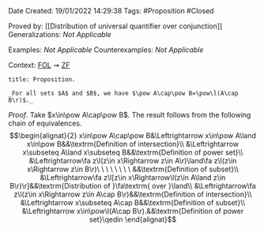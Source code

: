 <br />
<br />

Date Created: 19/01/2022 14:29:38
Tags: #Proposition #Closed

Proved by: [[Distribution of universal quantifier over conjunction]]
Generalizations: _Not Applicable_

Examples: _Not Applicable_
Counterexamples: _Not Applicable_

Context: [$\textrm{FOL}$](obsidian://open?file=First%20Order%20Logic)$\,\,\rightsquigarrow\,\,$[$\textrm{ZF}$](obsidian://open?file=Zermelo-Fraenkel%20Set%20Theory)

``` ad-Proposition
title: Proposition.

_For all sets $A$ and $B$, we have $\pow A\cap\pow B=\pow\l(A\cap B\r)$._

```

_Proof_. Take $x\in\pow A\cap\pow B$. The result follows from the following chain of equivalences.
$$\begin{alignat}{2}
    x\in\pow A\cap\pow B&\Leftrightarrow x\in\pow A\land x\in\pow B&&\textrm{Definition of intersection}\\
    &\Leftrightarrow x\subseteq A\land x\subseteq B&&\textrm{Definition of power set}\\
    &\Leftrightarrow\fa z\l(z\in x\Rightarrow z\in A\r)\land\fa z\l(z\in x\Rightarrow z\in B\r)\ \ \ \ \ \ \ \ &&\textrm{Definition of subset}\\
    &\Leftrightarrow\fa z\l[z\in x\Rightarrow\l(z\in A\land z\in B\r)\r]&&\textrm{Distribution of }\fa\textrm{ over }\land\\
    &\Leftrightarrow\fa z\l(z\in x\Rightarrow z\in A\cap B\r)&&\textrm{Definition of intersection}\\
    &\Leftrightarrow x\subseteq A\cap B&&\textrm{Definition of subset}\\
    &\Leftrightarrow x\in\pow\l(A\cap B\r).&&\textrm{Definition of power set}\qedin
\end{alignat}$$
